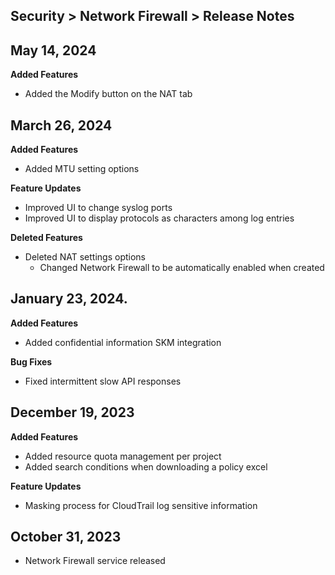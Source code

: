 ## Security > Network Firewall > Release Notes

## May 14, 2024
**Added Features**

* Added the Modify button on the NAT tab

## March 26, 2024
**Added Features**

* Added MTU setting options

**Feature Updates**

* Improved UI to change syslog ports
* Improved UI to display protocols as characters among log entries

**Deleted Features**

* Deleted NAT settings options
    * Changed Network Firewall to be automatically enabled when created
    
## January 23, 2024.
**Added Features**

* Added confidential information SKM integration

**Bug Fixes**

* Fixed intermittent slow API responses

## December 19, 2023
**Added Features**

* Added resource quota management per project
* Added search conditions when downloading a policy excel

**Feature Updates**

* Masking process for CloudTrail log sensitive information

## October 31, 2023
* Network Firewall service released